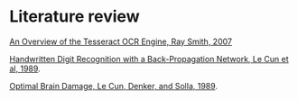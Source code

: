 # Literature review
<p><a href="https://pdfs.semanticscholar.org/eacd/1319c5a0d5642ff9b2b187579edb844dee3f.pdf"> An Overview of the Tesseract OCR Engine, Ray Smith, 2007</a></p>
<p><a href="http://papers.nips.cc/paper/293-handwritten-digit-recognition-with-a-back-propagation-network.pdf"> Handwritten Digit Recognition with a Back-Propagation Network, Le Cun et al, 1989</a>.</p>
<p><a href="https://papers.nips.cc/paper/250-optimal-brain-damage.pdf"> Optimal Brain Damage, Le Cun, Denker, and Solla, 1989</a>.</p>
